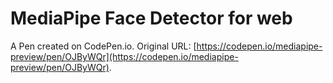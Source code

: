 # MediaPipe Face Detector for web

A Pen created on CodePen.io. Original URL: [https://codepen.io/mediapipe-preview/pen/OJByWQr](https://codepen.io/mediapipe-preview/pen/OJByWQr).

